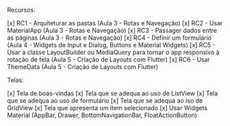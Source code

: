 Recursos:

[x] RC1 - Arquiteturar as pastas (Aula 3 - Rotas e Navegação)
[x] RC2 - Usar MaterialApp (Aula 3 - Rotas e Navegação)
[x] RC3 - Passager dados entre as páginas (Aula 3 - Rotas e Navegação)
[x] RC4 - Definir um formulário (Aula 4 - Widgets de Input e Dialog, Buttons e Material Widgets)
[x] RC5 - Usar a classe LayoutBuilder ou MediaQuery para tornar o app responsivo à rotação de tela (Aula 5 - Criação de Layouts com Flutter)
[x] RC6 - Usar ThemeData (Aula 5 - Criação de Layouts com Flutter)

Telas:

[x] Tela de boas-vindas
[x] Tela que se adequa ao uso de ListView
[x] Tela que se adequa ao uso de formulário
[x] Tela que se adequa ao iso de GridView
[x] Tela que apresenta um item selecionado
[x] Usar Widgets Material (AppBar, Drawer, BottomNavigationBar, FloatActionButton)